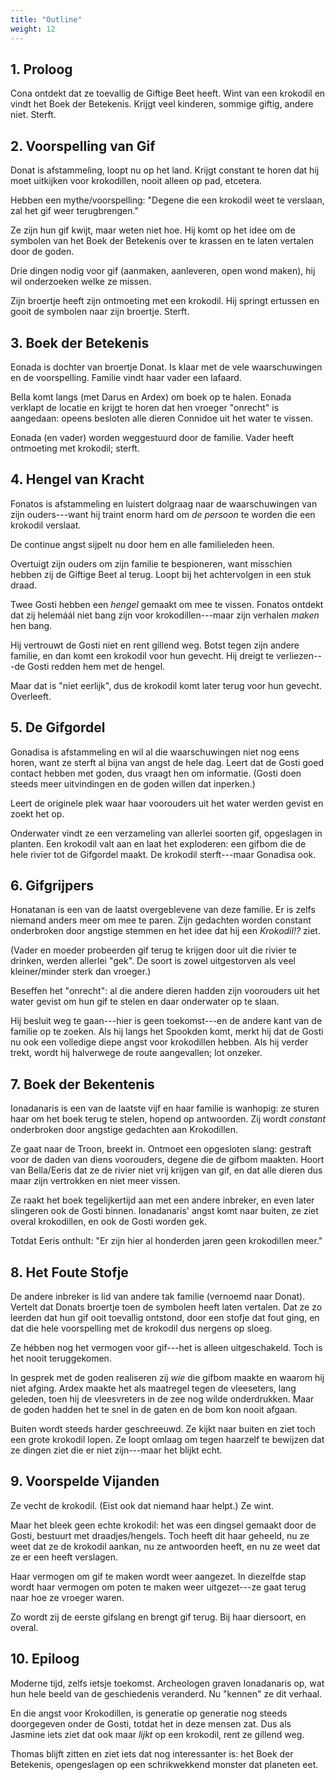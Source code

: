 ```yaml
---
title: "Outline"
weight: 12
---
```


## 1. Proloog

Cona ontdekt dat ze toevallig de Giftige Beet heeft. Wint van een krokodil en vindt het Boek der Betekenis. Krijgt veel kinderen, sommige giftig, andere niet. Sterft.

## 2. Voorspelling van Gif

Donat is afstammeling, loopt nu op het land. Krijgt constant te horen dat hij moet uitkijken voor krokodillen, nooit alleen op pad, etcetera.

Hebben een mythe/voorspelling: "Degene die een krokodil weet te verslaan, zal het gif weer terugbrengen."

Ze zijn hun gif kwijt, maar weten niet hoe. Hij komt op het idee om de symbolen van het Boek der Betekenis over te krassen en te laten vertalen door de goden.

Drie dingen nodig voor gif (aanmaken, aanleveren, open wond maken), hij wil onderzoeken welke ze missen.

Zijn broertje heeft zijn ontmoeting met een krokodil. Hij springt ertussen en gooit de symbolen naar zijn broertje. Sterft.

## 3. Boek der Betekenis

Eonada is dochter van broertje Donat. Is klaar met de vele waarschuwingen en de voorspelling. Familie vindt haar vader een lafaard.

Bella komt langs (met Darus en Ardex) om boek op te halen. Eonada verklapt de locatie en krijgt te horen dat hen vroeger "onrecht" is aangedaan: opeens besloten alle dieren Connidoe uit het water te vissen.

Eonada (en vader) worden weggestuurd door de familie. Vader heeft ontmoeting met krokodil; sterft.

## 4. Hengel van Kracht

Fonatos is afstammeling en luistert dolgraag naar de waarschuwingen van zijn ouders---want hij traint enorm hard om _de persoon_ te worden die een krokodil verslaat.

De continue angst sijpelt nu door hem en alle familieleden heen.

Overtuigt zijn ouders om zijn familie te bespioneren, want misschien hebben zij de Giftige Beet al terug. Loopt bij het achtervolgen in een stuk draad.

Twee Gosti hebben een _hengel_ gemaakt om mee te vissen. Fonatos ontdekt dat zij helemáál niet bang zijn voor krokodillen---maar zijn verhalen _maken_ hen bang. 

Hij vertrouwt de Gosti niet en rent gillend weg. Botst tegen zijn andere familie, en dan komt een krokodil voor hun gevecht. Hij dreigt te verliezen---de Gosti redden hem met de hengel. 

Maar dat is "niet eerlijk", dus de krokodil komt later terug voor hun gevecht. Overleeft.

## 5. De Gifgordel

Gonadisa is afstammeling en wil al die waarschuwingen niet nog eens horen, want ze sterft al bijna van angst de hele dag. Leert dat de Gosti goed contact hebben met goden, dus vraagt hen om informatie. (Gosti doen steeds meer uitvindingen en de goden willen dat inperken.)

Leert de originele plek waar haar voorouders uit het water werden gevist en zoekt het op.

Onderwater vindt ze een verzameling van allerlei soorten gif, opgeslagen in planten. Een krokodil valt aan en laat het exploderen: een gifbom die de hele rivier tot de Gifgordel maakt. De krokodil sterft---maar Gonadisa ook.

## 6. Gifgrijpers

Honatanan is een van de laatst overgeblevene van deze familie. Er is zelfs niemand anders meer om mee te paren. Zijn gedachten worden constant onderbroken door angstige stemmen en het idee dat hij een _Krokodil!?_ ziet.

(Vader en moeder probeerden gif terug te krijgen door uit die rivier te drinken, werden allerlei "gek". De soort is zowel uitgestorven als veel kleiner/minder sterk dan vroeger.)

Beseffen het "onrecht": al die andere dieren hadden zijn voorouders uit het water gevist om hun gif te stelen en daar onderwater op te slaan.

Hij besluit weg te gaan---hier is geen toekomst---en de andere kant van de familie op te zoeken. Als hij langs het Spookden komt, merkt hij dat de Gosti nu ook een volledige diepe angst voor krokodillen hebben. Als hij verder trekt, wordt hij halverwege de route aangevallen; lot onzeker.

## 7. Boek der Bekentenis

Ionadanaris is een van de laatste vijf en haar familie is wanhopig: ze sturen haar om het boek terug te stelen, hopend op antwoorden. Zij wordt _constant_ onderbroken door angstige gedachten aan Krokodillen.

Ze gaat naar de Troon, breekt in. Ontmoet een opgesloten slang: gestraft voor de daden van diens voorouders, degene die de gifbom maakten. Hoort van Bella/Eeris dat ze de rivier niet vrij krijgen van gif, en dat alle dieren dus maar zijn vertrokken en niet meer vissen.

Ze raakt het boek tegelijkertijd aan met een andere inbreker, en even later slingeren ook de Gosti binnen. Ionadanaris' angst komt naar buiten, ze ziet overal krokodillen, en ook de Gosti worden gek.

Totdat Eeris onthult: "Er zijn hier al honderden jaren geen krokodillen meer."

## 8. Het Foute Stofje

De andere inbreker is lid van andere tak familie (vernoemd naar Donat). Vertelt dat Donats broertje toen de symbolen heeft laten vertalen. Dat ze zo leerden dat hun gif ooit toevallig ontstond, door een stofje dat fout ging, en dat die hele voorspelling met de krokodil dus nergens op sloeg.

Ze hébben nog het vermogen voor gif---het is alleen uitgeschakeld. Toch is het nooit teruggekomen.

In gesprek met de goden realiseren zij _wie_ die gifbom maakte en waarom hij niet afging. Ardex maakte het als maatregel tegen de vleeseters, lang geleden, toen hij de vleesvreters in de zee nog wilde onderdrukken. Maar de goden hadden het te snel in de gaten en de bom kon nooit afgaan.

Buiten wordt steeds harder geschreeuwd. Ze kijkt naar buiten en ziet toch een grote krokodil lopen. Ze loopt omlaag om tegen haarzelf te bewijzen dat ze dingen ziet die er niet zijn---maar het blijkt echt.

## 9. Voorspelde Vijanden

Ze vecht de krokodil. (Eist ook dat niemand haar helpt.) Ze wint.

Maar het bleek geen echte krokodil: het was een dingsel gemaakt door de Gosti, bestuurt met draadjes/hengels. Toch heeft dit haar geheeld, nu ze weet dat ze de krokodil aankan, nu ze antwoorden heeft, en nu ze weet dat ze er een heeft verslagen.

Haar vermogen om gif te maken wordt weer aangezet. In diezelfde stap wordt haar vermogen om poten te maken weer uitgezet---ze gaat terug naar hoe ze vroeger waren.

Zo wordt zij de eerste gifslang en brengt gif terug. Bij haar diersoort, en overal.

## 10. Epiloog

Moderne tijd, zelfs ietsje toekomst. Archeologen graven Ionadanaris op, wat hun hele beeld van de geschiedenis veranderd. Nu "kennen" ze dit verhaal. 

En die angst voor Krokodillen, is generatie op generatie nog steeds doorgegeven onder de Gosti, totdat het in deze mensen zat. Dus als Jasmine iets ziet dat ook maar _lijkt_ op een krokodil, rent ze gillend weg.

Thomas blijft zitten en ziet iets dat nog interessanter is: het Boek der Betekenis, opengeslagen op een schrikwekkend monster dat planeten eet.


<!---
== BRONNEN ==

https://www.activewild.com/list-of-animals-that-lived-with-dinosaurs/

https://reptilecity.com/crocodiles-a-history/

https://www.seeker.com/worlds-first-venomous-animals-identified-1764979836.html
https://www.nationalgeographic.com/science/article/on-the-origin-of-venom
https://phys.org/news/2017-02-deathmammals-animals-venom.html
https://www.smithsonianmag.com/science-nature/mother-all-snakes-was-surprisingly-modern-180955349/
https://www.quora.com/Why-is-it-so-difficult-for-cold-blooded-animals-to-move-in-low-temperatures

Superveel info, super interessant: https://sciencenordic.com/animals--plants-denmark-forskerzonen/why-are-some-animals-venomous/1457569
-->
